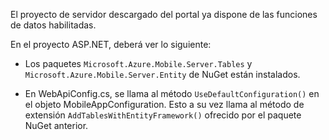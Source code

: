 El proyecto de servidor descargado del portal ya dispone de las funciones de datos habilitadas.

En el proyecto ASP.NET, deberá ver lo siguiente:

* Los paquetes `Microsoft.Azure.Mobile.Server.Tables` y `Microsoft.Azure.Mobile.Server.Entity` de NuGet están instalados.

* En WebApiConfig.cs, se llama al método `UseDefaultConfiguration()` en el objeto MobileAppConfiguration. Esto a su vez llama al método de extensión `AddTablesWithEntityFramework()` ofrecido por el paquete NuGet anterior.

<!---HONumber=July15_HO4-->